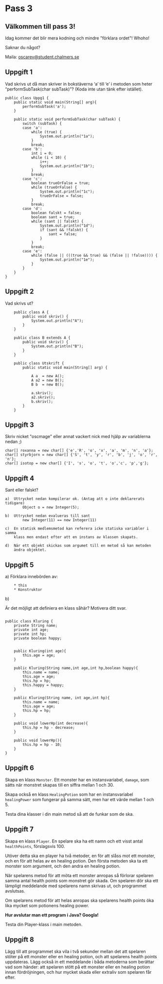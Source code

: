 # Pass 3

## Välkommen till pass 3!

Idag kommer det blir mera kodning och mindre "förklara ordet"! Whoho!

Saknar du något?

Maila: oscarev@student.chalmers.se

## Uppgift 1
Vad skrivs ut då man skriver in bokstäverna ‘a’ till ‘e’ i metoden som heter “performSubTask(char subTask)”? (Koda inte utan tänk efter istället).

```
public class Uppg1 {
	public static void main(String[] arg){
		performSubTask('a');
	}

	public static void performSubTask(char subTask) {
		switch (subTask) {
		case 'a':
			while (true) {
				System.out.println("1a");
			}
			break;
		case 'b':
			int i = 0;
			while (i < 10) {
				i++;
				System.out.println("1b");
			}
			break;
		case 'c':
			boolean trueOrFalse = true;
			while (trueOrFalse) {
				System.out.println("1c");
				trueOrFalse = false;
			}
			break;
		case 'd':
			boolean falskt = false;
			boolean sant = true;
			while (sant || falskt) {
				System.out.println("1d");
				if (sant && !falskt) {
					sant = false;
				}
			}
			break;
		case 'e':
			while (false || (((true && true) && (false || !false)))) {
				System.out.println("1e");
			}
		}
	}
}

```

## Uppgift 2

Vad skrivs ut?

```
	public class A {
	    public void skriv() {
	        System.out.println("A");
	    }
	}

	public class B extends A {
	    public void skriv() {
	        System.out.println("B");
	    }
	}

	public class Utskrift {
	    public static void main(String[] arg) {

	        A a  = new A();
	        A a2 = new B();
	        B b  = new B();
	       
	        a.skriv();
	        a2.skriv();
	        b.skriv();
	    }
	}
```


## Uppgift 3

Skriv nicket "oscmage" eller annat vackert nick med hjälp av variablerna nedan ;)

	char[] roxanna = new char[] {'e','R', 'o', 'x', 'a', 'm', 'n', 'a'};
	char[] styrbjorn = new char[] {'S', 't', 'y', 'r', 'b', 'j', 'o', 'r', 'n'};
	char[] isotop = new char[] {'I', 's', 'o', 't', 'o','c', 'p','g'};

## Uppgift 4  

Sant eller falskt?

	a) 	Uttrycket nedan kompilerar ok. (Antag att o inte deklarerats tidigare)
			Object o = new Integer(5);

	b) 	Uttrycket nedan evalueras till sant
			new Integer(11) == new Integer(11)

	c) 	En statisk medlemsmetod kan referera icke statiska variabler i samma 
		klass men endast efter att en instans av klassen skapats.

	d)	När ett objekt skickas som argumet till en metod så kan metoden 
		ändra objektet.

## Uppgift 5

a) 
	Förklara innebörden av:

		* this
		* Konstruktor
b)

Är det möjligt att definiera en klass såhär? Motivera ditt svar.

```

public class Kluring {
    private String name;
    private int age;
    private int hp;
    private boolean happy;


    public Kluring(int age){
        this.age = age;
    }

    public Kluring(String name,int age,int hp,boolean happy){
        this.name = name;
        this.age = age;
        this.hp = hp;
        this.happy = happy;
    }
    
    public Kluring(String name, int age,int hp){
        this.name = name;
        this.age = age;
        this.hp = hp;
    }
    
    public void lowerHp(int decrease){
        this.hp = hp - decrease;
    }
    
    public void lowerHp(){
        this.hp = hp - 10;
    }
}
```

## Uppgift 6

Skapa en klass `Monster`. Ett monster har en instansvariabel, `damage`, som sätts när monstret skapas till en siffra mellan 1 och 30.

Skapa också en klass `HealingPotion` som har en instansvariabel `healingPower` som fungerar på samma sätt, men har ett värde mellan 1 och 5.

Testa dina klasser i din main metod så att de funkar som de ska.

## Uppgift 7

Skapa en klass `Player`. En spelare ska ha ett namn och ett visst antal `healthPoints`, förslagsvis 100. 

Utöver detta ska en player ha två metoder, en för att slåss mot ett monster, och en för att helas av en healing potion. Den första metoden ska ta ett monster som argument, och den andra en healing potion.

När spelarens metod för att möta ett monster anropas så förlorar spelaren samma antal health points som monstret gör skada. Om spelaren dör ska ett lämpligt meddelande med spelarens namn skrivas ut, och programmet avslutsas.

Om spelarens metod för att helas anropas ska spelarens health points öka lika mycket som potionens healing power.

**Hur avslutar man ett program i Java? Googla!** 

Testa din Player-klass i main metoden.

## Uppgift 8

Lägg till att programmet ska vila i två sekunder mellan det att spelaren stöter på ett monster eller en healing potion, och att spelarens health points uppdateras. Lägg också in ett meddelande i båda metoderna som berättar vad som händer: att spelaren stött på ett monster eller en healing potion innan fördröjningen, och hur mycket skada eller extraliv som spelaren får efter.
